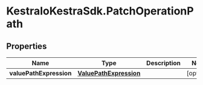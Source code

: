 # KestraIoKestraSdk.PatchOperationPath

## Properties

Name | Type | Description | Notes
------------ | ------------- | ------------- | -------------
**valuePathExpression** | [**ValuePathExpression**](ValuePathExpression.md) |  | [optional] 


